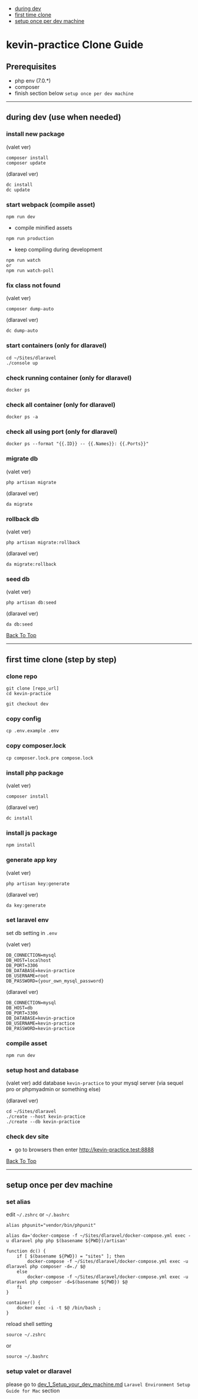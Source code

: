 <a name="top"></a>

* [during dev](#during-dev)
* [first time clone](#first-time-clone)
* [setup once per dev machine](#setup-once)


# kevin-practice Clone Guide

## Prerequisites

* php env (7.0.\*)
* composer
* finish section below `setup once per dev machine`

***

<a name="during-dev"></a>

## during dev (use when needed)

### install new package

(valet ver)
```
composer install
composer update
```

(dlaravel ver)
```
dc install
dc update
```


### start webpack (compile asset)

```
npm run dev
```

* compile minified assets
```
npm run production
```

* keep compiling during development
```
npm run watch
or
npm run watch-poll
```

### fix class not found

(valet ver)
```
composer dump-auto
```

(dlaravel ver)
```
dc dump-auto
```

### start containers (only for dlaravel)

```
cd ~/Sites/dlaravel
./console up
```

### check running container (only for dlaravel)
```
docker ps
```

### check all container (only for dlaravel)
```
docker ps -a
```

### check all using port (only for dlaravel)
```
docker ps --format "{{.ID}} -- {{.Names}}: {{.Ports}}"
```

### migrate db

(valet ver)
```
php artisan migrate
```

(dlaravel ver)
```
da migrate
```

### rollback db

(valet ver)
```
php artisan migrate:rollback
```

(dlaravel ver)
```
da migrate:rollback
```

### seed db

(valet ver)
```
php artisan db:seed
```

(dlaravel ver)
```
da db:seed
```

[Back To Top](#top)

***

<a name="first-time-clone"></a>

## first time clone (step by step)

### clone repo

```
git clone [repo_url]
cd kevin-practice
```

```
git checkout dev
```

### copy config
```
cp .env.example .env
```

### copy composer.lock
```
cp composer.lock.pre compose.lock
```

### install php package

(valet ver)
```
composer install
```

(dlaravel ver)
```
dc install
```

### install js package
```
npm install
```

### generate app key

(valet ver)
```
php artisan key:generate
```

(dlaravel ver)
```
da key:generate
```

### set laravel env
set db setting in `.env`

(valet ver)
```
DB_CONNECTION=mysql
DB_HOST=localhost
DB_PORT=3306
DB_DATABASE=kevin-practice
DB_USERNAME=root
DB_PASSWORD={your_own_mysql_password}
```

(dlaravel ver)
```
DB_CONNECTION=mysql
DB_HOST=db
DB_PORT=3306
DB_DATABASE=kevin-practice
DB_USERNAME=kevin-practice
DB_PASSWORD=kevin-practice
```

### compile asset
```
npm run dev
```

### setup host and database
(valet ver)
add database `kevin-practice` to your mysql server (via sequel pro or phpmyadmin or something else)

(dlaravel ver)
```
cd ~/Sites/dlaravel
./create --host kevin-practice
./create --db kevin-practice
```

### check dev site
- go to browsers then enter http://kevin-practice.test:8888

[Back To Top](#top)

***

<a name="setup-once"></a>

## setup once per dev machine

### set alias

edit `~/.zshrc` or `~/.bashrc`

```
alias phpunit="vendor/bin/phpunit"

alias da='docker-compose -f ~/Sites/dlaravel/docker-compose.yml exec -u dlaravel php php $(basename ${PWD})/artisan'

function dc() {
	if [ $(basename ${PWD}) = "sites" ]; then
		docker-compose -f ~/Sites/dlaravel/docker-compose.yml exec -u dlaravel php composer -d=./ $@
	else
		docker-compose -f ~/Sites/dlaravel/docker-compose.yml exec -u dlaravel php composer -d=$(basename ${PWD}) $@
	fi
}

container() {
	docker exec -i -t $@ /bin/bash ;
}

```

reload shell setting

```
source ~/.zshrc
```
or
```
source ~/.bashrc
```

### setup valet or dlaravel
please go to [dev_1_Setup_your_dev_machine.md](https://github.com/Fontech/laravel_document/blob/dev/laravel55%20%2B%20next/dev_1_Setup_your_dev_machine.md) `Laravel Environment Setup Guide for Mac` section